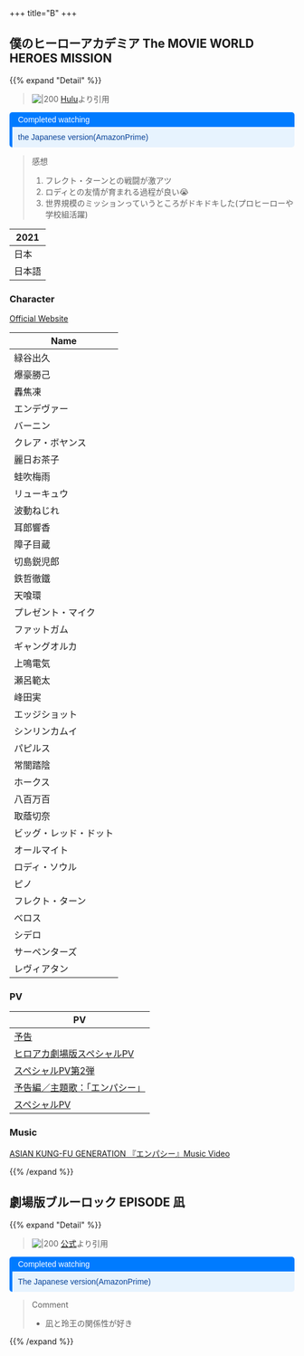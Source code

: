 +++
title="B"
+++

## 僕のヒーローアカデミア The MOVIE WORLD HEROES MISSION

{{% expand "Detail" %}}

> ![|200](https://images.prod.hjholdings.tv/d3urerHm/uploads/bac85ec2-7473-4d7b-b051-c37964a00e02.jpg?w=1600&h=600&p=t)
> [Hulu](https://www.google.com/url?sa=i&url=https%3A%2F%2Fwww.hulu.jp%2Fmy-hero-academia-world-heroes-mission&psig=AOvVaw3z_3M2uBeWeBRhcDMfEuNr&ust=1721814208130000&source=images&cd=vfe&opi=89978449&ved=0CBEQjRxqFwoTCNjKh_nvvIcDFQAAAAAdAAAAABAE)より引用

<div style="margin: 10px 0; border-left: 5px solid #007BFF; border-radius: 5px; overflow: hidden; font-family: Arial, sans-serif;"> <div style="background-color: #007BFF; color: #ffffff; padding: 5px 10px; font-weight: normal; font-size: 14px;"> Completed watching </div> <div style="background-color: #e7f3fe; color: #084298; padding: 10px;"> <p style="margin: 0;">the Japanese version(AmazonPrime)</p> </div> </div>

> 感想  
> 1. フレクト・ターンとの戦闘が激アツ
> 2. ロディとの友情が育まれる過程が良い😭
> 3. 世界規模のミッションっていうところがドキドキした(プロヒーローや学校組活躍)

| 2021 |
| ---- |
| 日本   |
| 日本語  |


### Character
[Official Website](https://heroaca-movie.com/2021/character/)

| Name        |
| ----------- |
| 緑谷出久        |
| 爆豪勝己        |
| 轟焦凍         |
| エンデヴァー      |
| バーニン        |
| クレア・ボヤンス    |
| 麗日お茶子       |
| 蛙吹梅雨        |
| リューキュウ      |
| 波動ねじれ       |
| 耳郎響香        |
| 障子目蔵        |
| 切島鋭児郎       |
| 鉄哲徹鐵        |
| 天喰環         |
| プレゼント・マイク   |
| ファットガム      |
| ギャングオルカ     |
| 上鳴電気        |
| 瀬呂範太        |
| 峰田実         |
| エッジショット     |
| シンリンカムイ     |
| パピルス        |
| 常闇踏陰        |
| ホークス        |
| 八百万百        |
| 取蔭切奈        |
| ビッグ・レッド・ドット |
| オールマイト      |
| ロディ・ソウル     |
| ピノ          |
| フレクト・ターン    |
| べロス         |
| シデロ         |
| サーペンターズ     |
| レヴィアタン      |


### PV
| PV                                              |
| ----------------------------------------------- |
| [予告](https://youtu.be/by9Nk2A1y20)              |
| [ヒロアカ劇場版スペシャルPV](https://youtu.be/0B5TGuXVLjc)  |
| [スペシャルPV第2弾](https://youtu.be/ztCU08ToGnw)      |
| [予告編／主題歌：「エンパシー」](https://youtu.be/ohR_gEvQIRk) |
| [スペシャルPV](https://youtu.be/Ht2Ao38jObY)         |

### Music
[ASIAN KUNG-FU GENERATION 『エンパシー』Music Video](https://youtu.be/FTdxvatMig4?si=Dgv44O1cgjsTKvWh)

{{% /expand %}}


## 劇場版ブルーロック EPISODE 凪

{{% expand "Detail" %}}

> ![|200](https://encrypted-tbn0.gstatic.com/images?q=tbn:ANd9GcS8OuUmqfsS4Zloo-6Q1DjJrT6arYqONNzu-Q&s)
> [公式](https://www.google.com/url?sa=i&url=https%3A%2F%2Fmovie.bluelock-pr.com%2F&psig=AOvVaw0dmvtczGxonHfWBOn9nlg5&ust=1728310545210000&source=images&cd=vfe&opi=89978449&ved=0CBQQjRxqFwoTCPCHnNf4-YgDFQAAAAAdAAAAABAE)より引用

<div style="margin: 10px 0; border-left: 5px solid #007BFF; border-radius: 5px; overflow: hidden; font-family: Arial, sans-serif;"> <div style="background-color: #007BFF; color: #ffffff; padding: 5px 10px; font-weight: normal; font-size: 14px;"> Completed watching </div> <div style="background-color: #e7f3fe; color: #084298; padding: 10px;"> <p style="margin: 0;">The Japanese version(AmazonPrime)</p> </div> </div>

> Comment
> - 凪と玲王の関係性が好き

{{% /expand %}}